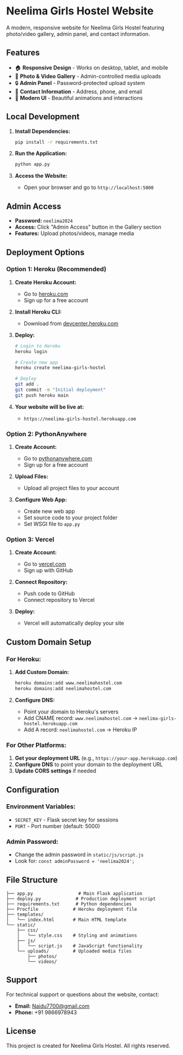# Neelima Girls Hostel Website

A modern, responsive website for Neelima Girls Hostel featuring photo/video gallery, admin panel, and contact information.

## Features

- 🏠 **Responsive Design** - Works on desktop, tablet, and mobile
- 📸 **Photo & Video Gallery** - Admin-controlled media uploads
- 🔒 **Admin Panel** - Password-protected upload system
- 📱 **Contact Information** - Address, phone, and email
- 🎨 **Modern UI** - Beautiful animations and interactions

## Local Development

1. **Install Dependencies:**
   ```bash
   pip install -r requirements.txt
   ```

2. **Run the Application:**
   ```bash
   python app.py
   ```

3. **Access the Website:**
   - Open your browser and go to `http://localhost:5000`

## Admin Access

- **Password:** `neelima2024`
- **Access:** Click "Admin Access" button in the Gallery section
- **Features:** Upload photos/videos, manage media

## Deployment Options

### Option 1: Heroku (Recommended)

1. **Create Heroku Account:**
   - Go to [heroku.com](https://heroku.com)
   - Sign up for a free account

2. **Install Heroku CLI:**
   - Download from [devcenter.heroku.com](https://devcenter.heroku.com/articles/heroku-cli)

3. **Deploy:**
   ```bash
   # Login to Heroku
   heroku login
   
   # Create new app
   heroku create neelima-girls-hostel
   
   # Deploy
   git add .
   git commit -m "Initial deployment"
   git push heroku main
   ```

4. **Your website will be live at:**
   - `https://neelima-girls-hostel.herokuapp.com`

### Option 2: PythonAnywhere

1. **Create Account:**
   - Go to [pythonanywhere.com](https://pythonanywhere.com)
   - Sign up for a free account

2. **Upload Files:**
   - Upload all project files to your account

3. **Configure Web App:**
   - Create new web app
   - Set source code to your project folder
   - Set WSGI file to `app.py`

### Option 3: Vercel

1. **Create Account:**
   - Go to [vercel.com](https://vercel.com)
   - Sign up with GitHub

2. **Connect Repository:**
   - Push code to GitHub
   - Connect repository to Vercel

3. **Deploy:**
   - Vercel will automatically deploy your site

## Custom Domain Setup

### For Heroku:

1. **Add Custom Domain:**
   ```bash
   heroku domains:add www.neelimahostel.com
   heroku domains:add neelimahostel.com
   ```

2. **Configure DNS:**
   - Point your domain to Heroku's servers
   - Add CNAME record: `www.neelimahostel.com` → `neelima-girls-hostel.herokuapp.com`
   - Add A record: `neelimahostel.com` → Heroku IP

### For Other Platforms:

1. **Get your deployment URL** (e.g., `https://your-app.herokuapp.com`)
2. **Configure DNS** to point your domain to the deployment URL
3. **Update CORS settings** if needed

## Configuration

### Environment Variables:
- `SECRET_KEY` - Flask secret key for sessions
- `PORT` - Port number (default: 5000)

### Admin Password:
- Change the admin password in `static/js/script.js`
- Look for: `const adminPassword = 'neelima2024';`

## File Structure

```
├── app.py                 # Main Flask application
├── deploy.py             # Production deployment script
├── requirements.txt      # Python dependencies
├── Procfile             # Heroku deployment file
├── templates/
│   └── index.html       # Main HTML template
└── static/
    ├── css/
    │   └── style.css    # Styling and animations
    ├── js/
    │   └── script.js    # JavaScript functionality
    └── uploads/         # Uploaded media files
        ├── photos/
        └── videos/
```

## Support

For technical support or questions about the website, contact:
- **Email:** Naidu7700@gmail.com
- **Phone:** +91 9866978943

## License

This project is created for Neelima Girls Hostel. All rights reserved.

